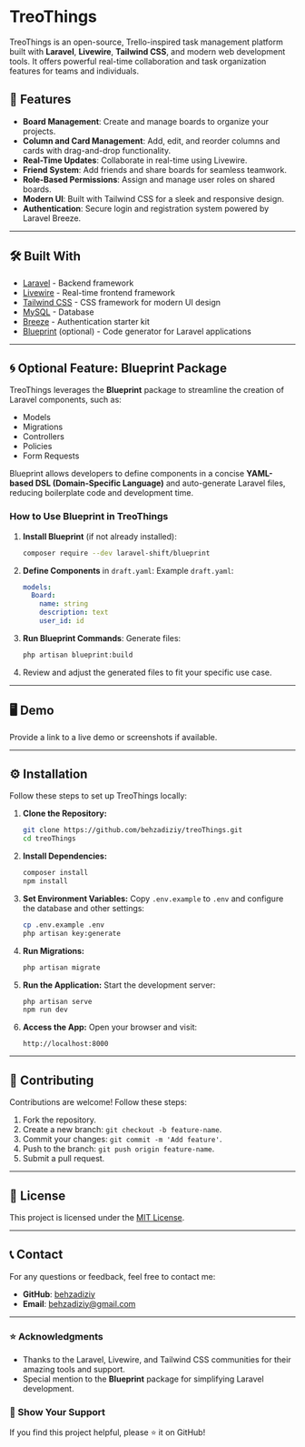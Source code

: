 
# TreoThings

TreoThings is an open-source, Trello-inspired task management platform built with **Laravel**, **Livewire**, **Tailwind CSS**, and modern web development tools. It offers powerful real-time collaboration and task organization features for teams and individuals.

## 🚀 Features

- **Board Management**: Create and manage boards to organize your projects.
- **Column and Card Management**: Add, edit, and reorder columns and cards with drag-and-drop functionality.
- **Real-Time Updates**: Collaborate in real-time using Livewire.
- **Friend System**: Add friends and share boards for seamless teamwork.
- **Role-Based Permissions**: Assign and manage user roles on shared boards.
- **Modern UI**: Built with Tailwind CSS for a sleek and responsive design.
- **Authentication**: Secure login and registration system powered by Laravel Breeze.

---

## 🛠️ Built With

- [Laravel](https://laravel.com/) - Backend framework
- [Livewire](https://livewire.dev/) - Real-time frontend framework
- [Tailwind CSS](https://tailwindcss.com/) - CSS framework for modern UI design
- [MySQL](https://www.mysql.com/) - Database
- [Breeze](https://laravel.com/docs/11.x/starter-kits#laravel-breeze) - Authentication starter kit
- [Blueprint](https://github.com/laravel-shift/blueprint) (optional) - Code generator for Laravel applications

---

## 🌀 Optional Feature: Blueprint Package

TreoThings leverages the **Blueprint** package to streamline the creation of Laravel components, such as:

- Models
- Migrations
- Controllers
- Policies
- Form Requests

Blueprint allows developers to define components in a concise **YAML-based DSL (Domain-Specific Language)** and auto-generate Laravel files, reducing boilerplate code and development time.

### How to Use Blueprint in TreoThings

1. **Install Blueprint** (if not already installed):
   ```bash
   composer require --dev laravel-shift/blueprint
   ```

2. **Define Components** in `draft.yaml`:
   Example `draft.yaml`:
   ```yaml
   models:
     Board:
       name: string
       description: text
       user_id: id
   ```

3. **Run Blueprint Commands**:
   Generate files:
   ```bash
   php artisan blueprint:build
   ```

4. Review and adjust the generated files to fit your specific use case.

---

## 🖥️ Demo

Provide a link to a live demo or screenshots if available.

---

## ⚙️ Installation

Follow these steps to set up TreoThings locally:

1. **Clone the Repository:**
   ```bash
   git clone https://github.com/behzadiziy/treoThings.git
   cd treoThings
   ```

2. **Install Dependencies:**
   ```bash
   composer install
   npm install
   ```

3. **Set Environment Variables:**
   Copy `.env.example` to `.env` and configure the database and other settings:
   ```bash
   cp .env.example .env
   php artisan key:generate
   ```

4. **Run Migrations:**
   ```bash
   php artisan migrate
   ```

5. **Run the Application:**
   Start the development server:
   ```bash
   php artisan serve
   npm run dev
   ```

6. **Access the App:**
   Open your browser and visit:
   ```
   http://localhost:8000
   ```

---

## 🤝 Contributing

Contributions are welcome! Follow these steps:

1. Fork the repository.
2. Create a new branch: `git checkout -b feature-name`.
3. Commit your changes: `git commit -m 'Add feature'`.
4. Push to the branch: `git push origin feature-name`.
5. Submit a pull request.

---

## 📜 License

This project is licensed under the [MIT License](LICENSE).

---

## 📞 Contact

For any questions or feedback, feel free to contact me:

- **GitHub**: [behzadiziy](https://github.com/behzadiziy)
- **Email**: behzadiziy@gmail.com

---

### ⭐ Acknowledgments

- Thanks to the Laravel, Livewire, and Tailwind CSS communities for their amazing tools and support.
- Special mention to the **Blueprint** package for simplifying Laravel development.

### 🌟 Show Your Support

If you find this project helpful, please ⭐ it on GitHub!
